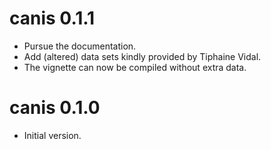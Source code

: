 # canis 0.1.1

- Pursue the documentation.
- Add (altered) data sets kindly provided by Tiphaine Vidal.
- The vignette can now be compiled without extra data.

# canis 0.1.0

- Initial version.
